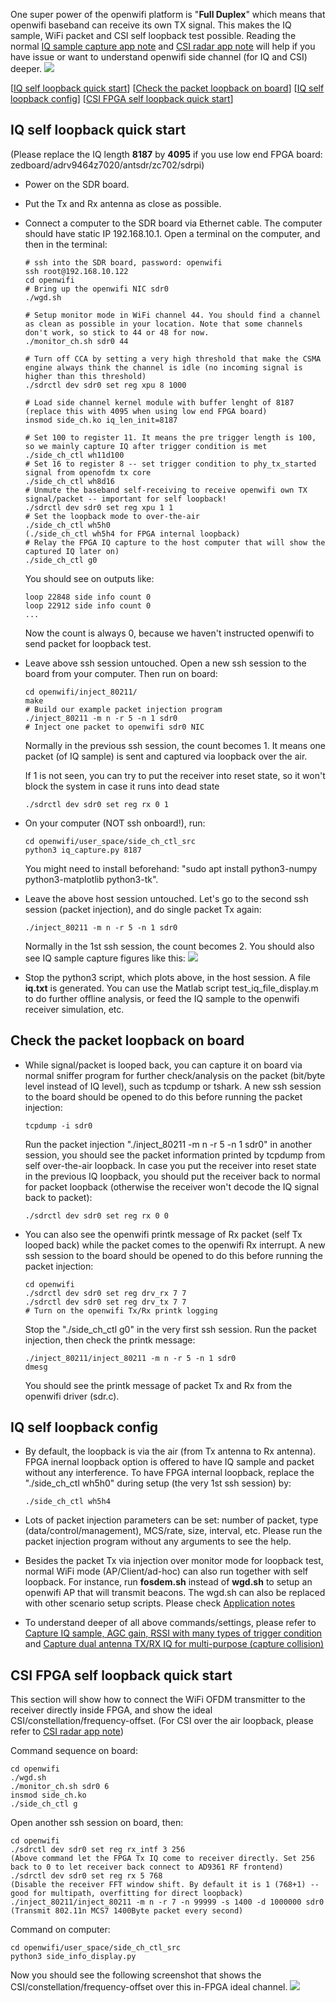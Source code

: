 <!--
Author: Xianjun Jiao
SPDX-FileCopyrightText: 2022 UGent
SPDX-License-Identifier: AGPL-3.0-or-later
-->

One super power of the openwifi platform is "**Full Duplex**" which means that openwifi baseband can receive its own TX signal.
This makes the IQ sample, WiFi packet and CSI self loopback test possible. Reading the normal [IQ sample capture app note](iq.md) and [CSI radar app note](radar-self-csi.md) will help if you have issue or want to understand openwifi side channel (for IQ and CSI) deeper.
![](./openwifi-loopback-principle.jpg)

[[IQ self loopback quick start](#IQ-self-loopback-quick-start)]
[[Check the packet loopback on board](#Check-the-packet-loopback-on-board)]
[[IQ self loopback config](#IQ-self-loopback-config)]
[[CSI FPGA self loopback quick start](#CSI-FPGA-self-loopback-quick-start)]

## IQ self loopback quick start
(Please replace the IQ length **8187** by **4095** if you use low end FPGA board: zedboard/adrv9464z7020/antsdr/zc702/sdrpi)
- Power on the SDR board.
- Put the Tx and Rx antenna as close as possible.
- Connect a computer to the SDR board via Ethernet cable. The computer should have static IP 192.168.10.1. Open a terminal on the computer, and then in the terminal:
  ```
  # ssh into the SDR board, password: openwifi
  ssh root@192.168.10.122
  cd openwifi
  # Bring up the openwifi NIC sdr0
  ./wgd.sh

  # Setup monitor mode in WiFi channel 44. You should find a channel as clean as possible in your location. Note that some channels don't work, so stick to 44 or 48 for now.
  ./monitor_ch.sh sdr0 44

  # Turn off CCA by setting a very high threshold that make the CSMA engine always think the channel is idle (no incoming signal is higher than this threshold)
  ./sdrctl dev sdr0 set reg xpu 8 1000
  
  # Load side channel kernel module with buffer lenght of 8187 (replace this with 4095 when using low end FPGA board)
  insmod side_ch.ko iq_len_init=8187
  
  # Set 100 to register 11. It means the pre trigger length is 100, so we mainly capture IQ after trigger condition is met
  ./side_ch_ctl wh11d100
  # Set 16 to register 8 -- set trigger condition to phy_tx_started signal from openofdm tx core
  ./side_ch_ctl wh8d16
  # Unmute the baseband self-receiving to receive openwifi own TX signal/packet -- important for self loopback!
  ./sdrctl dev sdr0 set reg xpu 1 1
  # Set the loopback mode to over-the-air
  ./side_ch_ctl wh5h0
  (./side_ch_ctl wh5h4 for FPGA internal loopback)
  # Relay the FPGA IQ capture to the host computer that will show the captured IQ later on)
  ./side_ch_ctl g0
  ```
  You should see on outputs like:
  ```
  loop 22848 side info count 0
  loop 22912 side info count 0
  ...
  ```
  Now the count is always 0, because we haven't instructed openwifi to send packet for loopback test.
  
- Leave above ssh session untouched. Open a new ssh session to the board from your computer. Then run on board:
  ```
  cd openwifi/inject_80211/
  make
  # Build our example packet injection program
  ./inject_80211 -m n -r 5 -n 1 sdr0
  # Inject one packet to openwifi sdr0 NIC
  ```
  Normally in the previous ssh session, the count becomes 1. It means one packet (of IQ sample) is sent and captured via loopback over the air.
  
  If 1 is not seen, you can try to put the receiver into reset state, so it won't block the system in case it runs into dead state
  ```
  ./sdrctl dev sdr0 set reg rx 0 1
  ```

- On your computer (NOT ssh onboard!), run:
  ```
  cd openwifi/user_space/side_ch_ctl_src
  python3 iq_capture.py 8187
  ```
  You might need to install beforehand: "sudo apt install python3-numpy python3-matplotlib python3-tk".
  
- Leave the above host session untouched. Let's go to the second ssh session (packet injection), and do single packet Tx again:
  ```
  ./inject_80211 -m n -r 5 -n 1 sdr0
  ```
  Normally in the 1st ssh session, the count becomes 2. You should also see IQ sample capture figures like this:
  ![](./openwifi-iq-loopback.jpg)
  
- Stop the python3 script, which plots above, in the host session. A file **iq.txt** is generated. You can use the Matlab script test_iq_file_display.m 
to do further offline analysis, or feed the IQ sample to the openwifi receiver simulation, etc.

## Check the packet loopback on board

- While signal/packet is looped back, you can capture it on board via normal sniffer program for further check/analysis on the packet (bit/byte level instead of IQ level), such as tcpdump or tshark.
  A new ssh session to the board should be opened to do this before running the packet injection:
  ```
  tcpdump -i sdr0
  ```
  Run the packet injection "./inject_80211 -m n -r 5 -n 1 sdr0" in another session, you should see the packet information printed by tcpdump from self over-the-air loopback. In case you put the receiver into reset state in the previous IQ loopback, you should put the receiver back to normal for packet loopback (otherwise the receiver won't decode the IQ signal back to packet):
  ```
  ./sdrctl dev sdr0 set reg rx 0 0
  ```
  
- You can also see the openwifi printk message of Rx packet (self Tx looped back) while the packet comes to the openwifi Rx interrupt.
  A new ssh session to the board should be opened to do this before running the packet injection:
  ```
  cd openwifi
  ./sdrctl dev sdr0 set reg drv_rx 7 7
  ./sdrctl dev sdr0 set reg drv_tx 7 7
  # Turn on the openwifi Tx/Rx printk logging
  ```
  Stop the "./side_ch_ctl g0" in the very first ssh session. Run the packet injection, then check the printk message:
  ```
  ./inject_80211/inject_80211 -m n -r 5 -n 1 sdr0
  dmesg
  ```
  You should see the printk message of packet Tx and Rx from the openwifi driver (sdr.c).

## IQ self loopback config

- By default, the loopback is via the air (from Tx antenna to Rx antenna). FPGA inernal loopback option is offered to have IQ sample and packet without 
  any interference. To have FPGA internal loopback, replace the "./side_ch_ctl wh5h0" during setup (the very 1st ssh session) by:
  ```
  ./side_ch_ctl wh5h4
  ```
- Lots of packet injection parameters can be set: number of packet, type (data/control/management), MCS/rate, size, interval, etc. Please run the packet injection
  program without any arguments to see the help.
  
- Besides the packet Tx via injection over monitor mode for loopback test, normal WiFi mode (AP/Client/ad-hoc) can also run together with self loopback. 
  For instance, run **fosdem.sh** instead of **wgd.sh** to setup an openwifi AP that will transmit beacons. The wgd.sh can also be replaced with other scenario
  setup scripts. Please check [Application notes](README.md)

- To understand deeper of all above commands/settings, please refer to [Capture IQ sample, AGC gain, RSSI with many types of trigger condition](iq.md) and
  [Capture dual antenna TX/RX IQ for multi-purpose (capture collision)](iq_2ant.md)
  
## CSI FPGA self loopback quick start

This section will show how to connect the WiFi OFDM transmitter to the receiver directly inside FPGA, and show the ideal CSI/constellation/frequency-offset. (For CSI over the air loopback, please refer to [CSI radar app note](radar-self-csi.md))

Command sequence on board:
```
cd openwifi
./wgd.sh
./monitor_ch.sh sdr0 6
insmod side_ch.ko
./side_ch_ctl g
```
Open another ssh session on board, then:
```
cd openwifi
./sdrctl dev sdr0 set reg rx_intf 3 256
(Above command let the FPGA Tx IQ come to receiver directly. Set 256 back to 0 to let receiver back connect to AD9361 RF frontend)
./sdrctl dev sdr0 set reg rx 5 768
(Disable the receiver FFT window shift. By default it is 1 (768+1) -- good for multipath, overfitting for direct loopback)
./inject_80211/inject_80211 -m n -r 7 -n 99999 -s 1400 -d 1000000 sdr0
(Transmit 802.11n MCS7 1400Byte packet every second)
```

Command on computer:
```
cd openwifi/user_space/side_ch_ctl_src
python3 side_info_display.py
```
Now you should see the following screenshot that shows the CSI/constellation/frequency-offset over this in-FPGA ideal channel.
![](./openwifi-csi-fpga-loopback.jpg)
